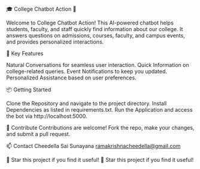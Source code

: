 
🎓 College Chatbot Action 🤖


Welcome to College Chatbot Action! This AI-powered chatbot helps students, faculty, and staff quickly find information about our college. It answers questions on admissions, courses, faculty, and campus events, and provides personalized interactions.

🌟 Key Features

Natural Conversations for seamless user interaction.
Quick Information on college-related queries.
Event Notifications to keep you updated.
Personalized Assistance based on user preferences.


📦 Getting Started

Clone the Repository and navigate to the project directory.
Install Dependencies as listed in requirements.txt.
Run the Application and access the bot via http://localhost:5000.


🤝 Contribute
Contributions are welcome! Fork the repo, make your changes, and submit a pull request.


📫 Contact
Cheedella Sai Sunayana
ramakrishnacheedella@gmail.com

🌟 Star this project if you find it useful!
🌟 Star this project if you find it useful!
